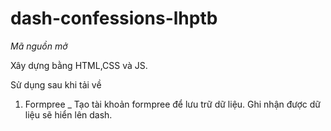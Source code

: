 # dash-confessions-lhptb
*Mã nguồn mở* 

Xây dựng bằng HTML,CSS và JS. 

Sử dụng sau khi tải về 
1. Formpree
   _ Tạo tài khoản formpree để lưu trữ dữ liệu. Ghi nhận được dữ liệu sẽ hiển lên dash. 
